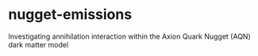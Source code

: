 # nugget-emissions
Investigating annihilation interaction within the Axion Quark Nugget (AQN) dark matter model

